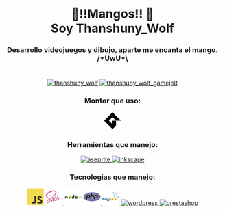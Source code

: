 <h1 align="center">🥭!!Mangos!! 🥭<br/> Soy Thanshuny_Wolf</h1>
<h3 align="center">Desarrollo videojuegos y dibujo, aparte me encanta el mango.<br/> /*UwU*\</h3>
<h1 align="center"></h1>

<p align="center"> <!--<a href="https://twitter.com/thanshuny_wolf" target="_blank"><img src="https://img.shields.io/twitter/follow/thanshuny_wolf?color=%231da1f2&label=Twitter&style=flat-square" alt="thanshuny_wolf" /></a>--><a href="https://thanshuny-wolf.itch.io/" target="_blank"><img src="https://img.shields.io/twitter/url?color=blue&label=Itchio&style=flat-square&url=https%3A%2F%2Fthanshuny-wolf.itch.io%2F" alt="thanshuny_wolf" /></a>
 <a href="https://gamejolt.com/@Thanshuny_Wolf" target="_blank"><img src="https://img.shields.io/twitter/url?color=0bdb16&label=Gamejolt&style=flat-square&url=https%3A%2F%2Fthanshuny-wolf.itch.io%2F" alt="thanshuny_wolf_gamejolt" /></a> </a> 
 </p> 


<!--ENgines-->
<h3 align="center">Montor que uso:</h3>
<p align="center">
<a href="https://gamemaker.io/en/gamemaker" target="_blank" rel="noreferrer"> <img src="https://raw.githubusercontent.com/github/explore/80688e429a7d4ef2fca1e82350fe8e3517d3494d/topics/gamemaker/gamemaker.png" alt="gamemaker" width="40" height="40"/> </a>
 </p> 

<!--Herramientas-->
<h3 align="center">Herramientas que manejo:</h3>
<p align="center"> 
<a href="https://www.aseprite.org/" target="_blank" rel="noreferrer"> <img src="https://external-content.duckduckgo.com/iu/?u=http%3A%2F%2Fwww.aseprite.org%2Fassets%2Fimages%2Fhead.gif&f=1&nofb=1" alt="aseprite" width="40" height="40"/> </a>
<a href="https://inkscape.org/" target="_blank" rel="noreferrer"> <img src="https://external-content.duckduckgo.com/iu/?u=https%3A%2F%2Flogodownload.org%2Fwp-content%2Fuploads%2F2018%2F02%2Finkscape-logo-2.png&f=1&nofb=1" alt="inkscape" width="40" height="40"/> </a>
 </p> 


<!--Lenguajes-->
<h3 align="center">Tecnologias que manejo:</h3>
<p align="center"> 
<!--js-->
<a href="https://developer.mozilla.org/en-US/docs/Web/JavaScript" target="_blank" rel="noreferrer"> <img src="https://raw.githubusercontent.com/devicons/devicon/master/icons/javascript/javascript-original.svg" alt="javascript" width="40" height="40"/> 
 <!--sass-->
 <a href="https://sass-lang.com" target="_blank" rel="noreferrer"> <img src="https://raw.githubusercontent.com/devicons/devicon/master/icons/sass/sass-original.svg" alt="sass" width="40" height="40"/> </a
<!--node-->
<a href="https://nodejs.org" target="_blank" rel="noreferrer"> <img src="https://raw.githubusercontent.com/devicons/devicon/master/icons/nodejs/nodejs-original-wordmark.svg" alt="nodejs" width="40" height="40"/></a> 
<!--php, mysql, prestashop-->
<a href="https://www.php.net" target="_blank" rel="noreferrer"> <img src="https://raw.githubusercontent.com/devicons/devicon/master/icons/php/php-original.svg" alt="php" width="40" height="40"/> </a>
<a href="https://www.mysql.com/" target="_blank" rel="noreferrer"> <img src="https://raw.githubusercontent.com/devicons/devicon/master/icons/mysql/mysql-original-wordmark.svg" alt="mysql" width="40" height="40"/> </a>
<a href="https://wordpress.org/" target="_blank" rel="noreferrer"> <img src="https://external-content.duckduckgo.com/iu/?u=http%3A%2F%2Ftous-logos.com%2Fwp-content%2Fuploads%2F2017%2F03%2FWordPress-Logo.png&f=1&nofb=1" alt="wordpress" width="50" height="40"/> </a>
<a href="https://www.prestashop.com/en" target="_blank" rel="noreferrer"> <img src="https://external-content.duckduckgo.com/iu/?u=https%3A%2F%2Feligeunaweb.es%2Fwp-content%2Fuploads%2F2018%2F06%2Fprestashop-logo-png-transparent.png&f=1&nofb=1" alt="prestashop" width="40" height="40"/> </a>
 </p> 

